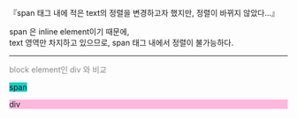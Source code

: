 『span 태그 내에 적은 text의 정렬을 변경하고자 했지만, 정렬이 바뀌지 않았다...』

span 은 inline element이기 때문에,  
text 영역만 차지하고 있으므로, span 태그 내에서 정렬이 불가능하다.

---

<span style="color: #888">block element인 div 와 비교<p>

<span style="background-color: #12D0CA;">span</span>

<div style="background-color: #FFB7DE;">div</div>
